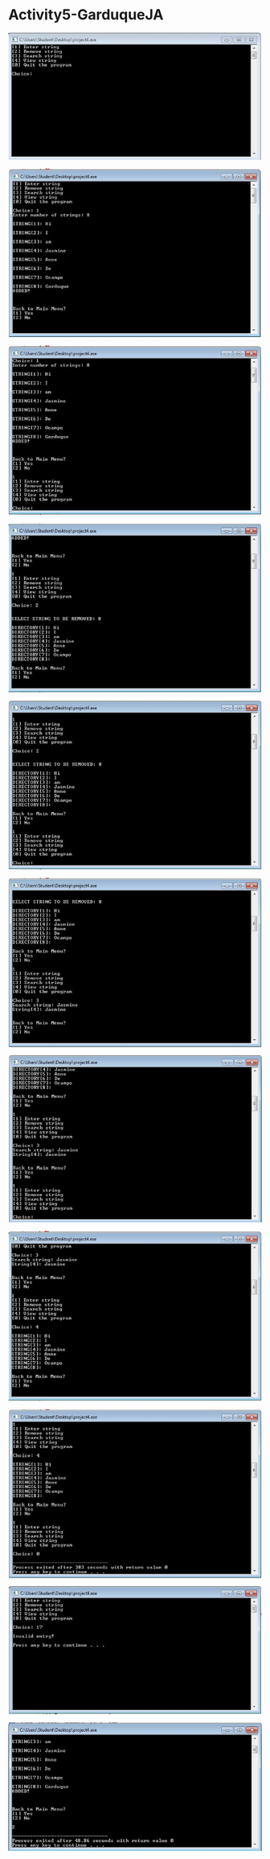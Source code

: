 # Activity5-GarduqueJA

![](Capture.JPG)

![](Capture1.JPG)

![](Capture2.JPG)

![](Capture3.JPG)

![](Capture4.JPG)

![](Capture5.JPG)

![](Capture6.JPG)

![](Capture7.JPG)

![](Capture8.JPG)

![](Capture9.JPG)

![](Capture10.JPG)
